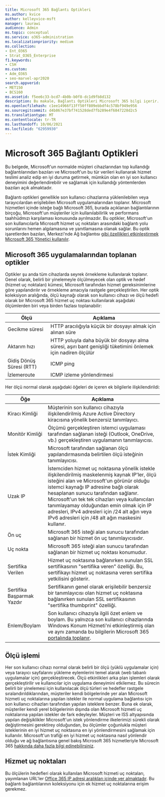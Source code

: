 ```yaml
---
title: Microsoft 365 Bağlantı Optikleri
ms.author: kvice
author: kelleyvice-msft
manager: laurawi
audience: Admin
ms.topic: conceptual
ms.service: o365-administration
ms.localizationpriority: medium
ms.collection:
- Ent_O365
- Strat_O365_Enterprise
f1.keywords:
- CSH
ms.custom:
- Adm_O365
- seo-marvel-apr2020
search.appverid:
- MET150
- BCS160
ms.assetid: f5ee6c33-bcd7-4b0b-b0f8-dc1d9fb8d132
description: Bu makale, Bağlantı Optikleri Microsoft 365 bilgi içerir.
ms.openlocfilehash: c1ee14966f13ff50ff809ebbdf4c578bf949e956
ms.sourcegitcommit: d4b867e37bf741528ded7fb289e4f6847228d2c5
ms.translationtype: MT
ms.contentlocale: tr-TR
ms.lasthandoff: 10/06/2021
ms.locfileid: "62959930"
---
```

# <a name="microsoft-365-connectivity-optics"></a>Microsoft 365 Bağlantı Optikleri

Bu belgede, Microsoft'un normalde müşteri cihazlarından top kullandığı bağlantılarından bazıları ve Microsoft'un bu tür verileri kullanarak hizmet teslimi analiz edip en iyi duruma getirmek, mümkün olan en iyi son kullanıcı deneyimini değerlendirebilir ve sağlamak için kullandığı yöntemlerden bazıları açık almaktadır.

Bağlantı optikleri genellikle son kullanıcı cihazlarına yüklenilebilen veya tarayıcılardan erişilebilen Microsoft uygulamalarından toplanır. Microsoft hizmetleri içinde isteğe bağlı Microsoft 365, burada açıklanan bağlantılarının birçoğu, Microsoft'un müşteriler için kullanılabilirlik ve performans taahhüdmızı karşılaması konusunda ayrılmazdır. Bu optikler, Microsoft'un son kullanıcılarla Microsoft hizmet uç noktaları arasındaki bağlantı yolu sorunlarını hemen algılamasına ve yanıtlamasına olanak sağlar. Bu optik işaretlerden bazıları, Merkezi'nde Ağ bağlantısı [gibi özellikleri etkinleştirmek Microsoft 365 Yönetici kullanılır](office-365-network-mac-perf-overview.md).

## <a name="optics-collected-from-microsoft-365-applications"></a>Microsoft 365 uygulamalarından toplanan optikler

Optikler şu anda tüm cihazlarda seyrek örnekleme kullanılarak toplanır. Genel olarak, belirli bir yinelemeyle ölçülmeyecek olan optik ve hedef (hizmet uç noktaları) kümesi, Microsoft tarafından hizmet gereksinimlerine göre yapılandırılır ve örnekleme amacıyla rastgele gerçekleştirilen.
Her optik koleksiyon aralığında, ölçü kaynağı olarak son kullanıcı cihazı ve ölçü hedefi olarak bir Microsoft 365 hizmet uç noktası kullanılarak aşağıdaki ölçümlerden biri veya birden fazlası toplanabilir:

| Ölçü | Açıklama |
| --- | --- |
| Gecikme süresi | HTTP aracılığıyla küçük bir dosyayı almak için alınan süre |
| Aktarım hızı | HTTP yoluyla daha büyük bir dosyayı alma süresi, aşırı bant genişliği tüketimini önlemek için nadiren ölçülür |
| Gidiş Dönüş Süresi (RTT) | ICMP ping |
| İzlemeroute | ICMP izleme yönlendirmesi |

Her ölçü normal olarak aşağıdaki öğeleri de içeren ek bilgilerle ilişkilendirildi:

| Öğe | Açıklama |
| --- | --- |
| Kiracı Kimliği | Müşterinin son kullanıcı cihazıyla ilişkilendirilmiş Azure Active Directory kiracısına yönelik benzersiz tanımlayıcı. |
| Monitör Kimliği | Ölçümü gerçekleştiren istemci uygulaması tarafından sağlanan isteği (Outlook, OneDrive, vb.) gerçekleştiren uygulamanın tanımlayıcısı. |
| İstek Kimliği | Microsoft tarafından sağlanan ölçü yapılandırmasında belirtilen ölçü isteğinin tanımlayıcısı. |
| Uzak IP | İstemciden hizmet uç noktasına yönelik istekle ilişkilendirilmiş maskelenmiş kaynak IP'ler, ölçü isteğini alan ve Microsoft'un görünür olduğu istemci kaynağı IP adresine bağlı olarak hesaplanan sunucu tarafından sağlanır. Microsoft'un tek tek cihazları veya kullanıcıları tanımlayamay olduğundan emin olmak için IP adresleri, IPv4 adresleri için /24 alt ağın veya IPv6 adresleri için /48 alt ağın maskesini kullanır. |
| Ön uç | Microsoft 365 isteği alan sunucu tarafından sağlanan bir hizmet ön uç tanımlayıcısıdır. |
| Uç nokta | Microsoft 365 isteği alan sunucu tarafından sağlanan bir hizmet uç noktası konumudur. |
| Sertifika Verilen | Hizmet uç noktasına bağlanırken sunulan SSL sertifikasının "sertifika veren" özelliği. Bu, sertifikayı hizmet uç noktasına veren sertifika yetkilisini gösterir. |
| Sertifika Başparmak Yazdır | Sertifikanın genel olarak erişilebilir benzersiz bir tanımlayıcısı olan hizmet uç noktasına bağlanırken sunulan SSL sertifikasının "sertifika thumbprint" özelliği. |
| Enlem/Boylam | Son kullanıcı cihazıyla ilgili özet enlem ve boylam. Bu yalnızca son kullanıcı cihazlarında Windows Konum Hizmeti'ni etkinleştirmiş olan ve aynı zamanda bu bilgilerin Microsoft 365 [portalında toplanır](office-365-network-mac-perf-overview.md#1-enable-windows-location-services). |

## <a name="measurement-process"></a>Ölçü işlemi

Her son kullanıcı cihazı normal olarak belirli bir ölçü (yüklü uygulamalar için) veya tarayıcı sayfalarını yükleme eylemlerini temel alarak (web tabanlı uygulamalar için) gerçekleştirecek. Ölçü etkinlikleri arka plan işlemleri olarak gerçekleştirilir ve kullanıcılar için uygulama deneyimini etkilemez. Bu sürecin belirli bir yinelemesi için kullanılacak ölçü türleri ve hedefler rastgele sıralandırıldıklarından, müşteriler kendi bölgelerinde yer alan Microsoft hizmeti uç noktalarına yapılan istekler ile normal uygulama bağlantısı için son kullanıcı cihazları tarafından yapılan isteklere benzer. Buna ek olarak, müşteriler kendi yerel bölgelerinin dışında olan Microsoft hizmeti uç noktalarına yapılan istekler de fark edeyleyler. Müşteri ve ISS altyapısında yapılan değişiklikler Microsoft'un istek yönlendirme ilkelerimizi sürekli olarak değiştirmesini gerektirey olduğundan, bu ölçümler çoğunlukla müşteri isteklerinin en iyi hizmet uç noktasına en iyi yönlendirmesini sağlamak için kullanılır. Microsoft'un trafiği en iyi hizmet uç noktasına nasıl yönlendir olduğu ve ağ bağlantısına genel bakış Microsoft 365 hizmetleriyle Microsoft 365 [hakkında daha fazla bilgi edinebilirsiniz](microsoft-365-networking-overview.md).

## <a name="service-endpoints"></a>Hizmet uç noktaları

Bu ölçülerin hedefleri olarak kullanılan Microsoft hizmeti uç noktaları, yayımlanan URL'ler [Office 365 IP adresi aralıkları içinde yer almaktadır](urls-and-ip-address-ranges.md). Bu bağlantı bağlantılarının koleksiyonu için ek hizmet uç noktalarına erişim gerekmez.
